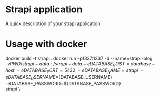 # Strapi application

A quick description of your strapi application

# Usage with docker

docker build -t strapi .
docker run -p1337:1337 -d --name=strapi-blog \
-v${PWD}/strapi-data:/strapi-data
-eDATABASE_HOST=database-host \
-eDATABASE_PORT=5432 \
-eDATABASE_NAME=strapi \
-eDATABASE_USERNAME=${DATABASE_USERNAME} \
-eDATABASE_PASSWORD=${DATABASE_PASSWORD} \
strapi \
